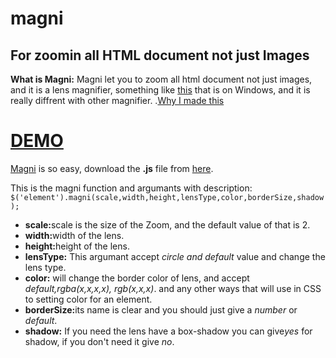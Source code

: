 # magni
## For zoomin all HTML document not just Images

**What is Magni:** Magni let you to zoom all html document not just images,  and it is a lens magnifier, something like [this](http://h10025.www1.hp.com/ewfrf-JAVA/Doc/images/823/c03671284.jpg) that is on Windows, and it is really diffrent with other magnifier. .[Why I made this](http://stackoverflow.com/questions/30070035/magnifier-for-html-document)
# [DEMO](http://www.balit.ir/magni)

[Magni](www.balit.ir/magni) is so easy, download the **.js** file from [here](https://raw.githubusercontent.com/MohammadKermani/magni/master/magni.js).

This is the magni function and argumants with description:
`$('element').magni(scale,width,height,lensType,color,borderSize,shadow);`

<ul>
		<li><b>scale:</b>scale is the size of the Zoom, and the default value of that is 2.</li>
	        <li><b>width:</b>width of the lens.</li>
	        <li><b>height:</b>height of the lens.</li>
	        <li><b>lensType:</b> This argumant accept <i>circle and default</i> value and change the lens type.</li>
	        <li><b>color:</b> will change the border color of lens, and accept <i>default,rgba(x,x,x,x), rgb(x,x,x)</i>. and any other ways that will use in CSS to setting color for an element. </li>
	        <li><b>borderSize:</b>its name is clear and you should just give a <i>number</i> or <i>default</i>.</li>
	        <li><b>shadow:</b> If you need the lens have a box-shadow you can give<i>yes</i> for shadow, if you don't need it give <i>no</i>.</li>
	</ul>

